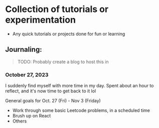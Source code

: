 # Collection of tutorials or experimentation

- Any quick tutorials or projects done for fun or learning

## Journaling:
>TODO: Probably create a blog to host this in

### October 27, 2023

I suddenly find myself with more time in my day. Spent about an hour to reflect, and it's now time to get back to it lol

General goals for Oct. 27 (Fri) - Nov 3 (Friday)
- Work through some basic Leetcode problems, in a scheduled time
- Brush up on React
- Others

